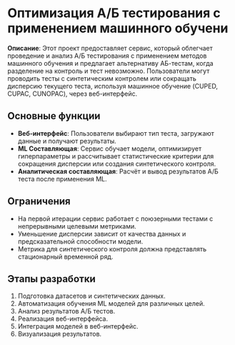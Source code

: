 # Оптимизация А/Б тестирования с применением машинного обучени

**Описание**: Этот проект предоставляет сервис, который облегчает проведение и анализ А/Б тестирования с применением методов машинного обучения и предлагает альтернативу АБ-тестам, когда разделение на контроль и тест невозможно. Пользователи могут проводить тесты с синтетическим контролем или сокращать дисперсию текущего теста, используя машинное обучение (CUPED, CUPAC, CUNOPAC), через веб-интерфейс.

## Основные функции

- **Веб-интерфейс**: Пользователи выбирают тип теста, загружают данные и получают результаты.
- **ML Составляющая**: Сервис обучает модели, оптимизирует гиперпараметры и рассчитывает статистические критерии для сокращения дисперсии или создания синтетического контроля.
- **Аналитическая составляющая**: Расчёт и вывод результатов А/Б теста после применения ML.

## Ограничения

- На первой итерации сервис работает с поюзерными тестами с непрерывными целевыми метриками.
- Уменьшение дисперсии зависит от качества данных и предсказательной способности модели.
- Метрика для синтетического контроля должна представлять стационарный временной ряд.

## Этапы разработки

1. Подготовка датасетов и синтетических данных.
2. Автоматизация обучения ML моделей для различных целей.
3. Анализ результатов А/Б тестов.
4. Реализация веб-интерфейса.
5. Интеграция моделей в веб-интерфейс.
6. Визуализация результатов.
